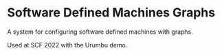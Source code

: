 # Software Defined Machines Graphs

A system for configuring software defined machines with graphs.

Used at SCF 2022 with the Urumbu demo.

